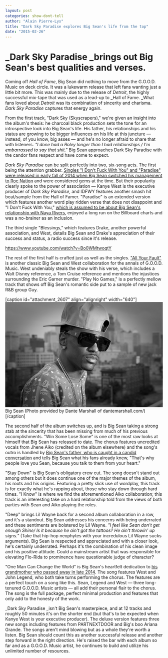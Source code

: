 ```yaml
---
layout: post
categories: show-dont-tell
author: "Alain Pierre-Lys"
title: "Dark Sky Paradise explores Big Sean's life from the top"
date: "2015-02-26"
---
```


# _Dark Sky Paradise _brings out Big Sean's best qualities and verses.

Coming off _Hall of Fame_, Big Sean did nothing to move from the G.O.O.D. Music on deck circle. It was a lukewarm release that left fans wanting just a little bit more. This was mainly due to the release of _Detroit_, the highly successful mix-tape that was used as a lead-up to _Hall of Fame. _What fans loved about _Detroit_ was its combination of sincerity and charisma. _Dark Sky Paradise_ captures that energy again.

From the first track, "Dark Sky (Skyscrapers)," we're given an insight into the album's thesis: he charcoal black production sets the tone for an introspective look into Big Sean's life. His father, his relationships and his status are growing to be bigger influences on his life at this juncture — instead, of you know, big asses — and he's no longer afraid to share that with listeners. _"I done had a Roley longer than I had relationships / I'm embarrassed to say that shit."_ Big Sean approaches Dark Sky Paradise with the candor fans respect and have come to expect.

_Dark Sky Paradise_ can be split perfectly into two, six-song acts. The first being the attention grabber. [Singles "I Don't Fuck With You" and "Paradise" were released in early fall of 2014 when Big Sean switched his management to Roc Nation](http://radio.com/2014/09/12/big-sean-signs-roc-nation-four-new-songs-listen/) and were considered gems at the time. But their popularity clearly spoke to the power of association — Kanye West is the executive producer of _Dark Sky Paradise_, and IDFWY features another smash hit beat/sample from the Hall of Famer. "Paradise" is an extended version which features another word play ridden verse that does not disappoint and "I Don't Fuck With You," [which is assumed to be about Big Sean's relationship with Naya Rivers](https://www.youtube.com/watch?v=xHg_RNa4pEc&t=2m20s), enjoyed a long run on the Billboard charts and was a no-brainer as an inclusion.

The third single "Blessings," which features Drake, another powerful association, and West, details Big Sean and Drake's appreciation of their success and status, a radio success since it's release.

https://www.youtube.com/watch?v=Bo0WMtwoqtY

The rest of the first half is crafted just as well as the singles. ["All Your Fault"](https://www.youtube.com/watch?v=3puundZvLNA) is another classic Big Sean and West collaboration for the annals of G.O.O.D. Music. West undeniably steals the show with his verse, which includes a Walt Disney reference, a Tom Cruise reference and mentions the injustices surrounding the Eric Garner murder. "Play No Games," is a perfectly mellow track that shows off Big Sean's romantic side put to a sample of new jack R&B group Guy.

\[caption id="attachment\_2607" align="alignright" width="640"\][![Big Sean (Photo provided by Dante Marshall of dantemarshall.com/)](images/4178298682_e17a845828_z.jpg)](https://www.flickr.com/photos/45504296@N06/4178298682/in/photolist-7n9VZp-7n9YnF-7ndQhN-7ndQgQ-7n9W1c-7ndSzq-7n9M6M-7n9S66-7ndSCs-bRuLmr-7ndLiL-7ndLmh-7n9S2K-7ndLjd-82XbBg-7yofPY-831ka1-7n9RYi-7ndFxL-7t1C5g-5iFuAd-8QgV8w-7n9RW4-7n9S1D-7ndLds-7n9W8D-7n9W4M-7ndQnj-7ndQmw-7ndQo9-7ndQiQ-7n9W5B-82XbEz-7t1C6F-7t1C5F-7t5zW5-7t5zVy-7ndFyC-7ndSDf-7ndFE5-7n9MdF-7n9Mcx-7ndFzJ-7n9Mbg-6fb2Vv-7ndSCW-2K9yzu-drh2jU-8bZraG-8bZskN) Big Sean (Photo provided by Dante Marshall of dantemarshall.com/)\[/caption\]

The second half of the album switches up, and is Big Sean taking a strong stab at the sincerity that has been missing from much of his previous accomplishments. "Win Some Lose Some" is one of the most raw looks at himself that Big Sean has released to date. The chorus features uncredited vocals from Jhene Aiko (credited on the album elsewhere) and the song's outro is handled by [Big Sean's father, who is caught in a candid conversation](http://youtu.be/Z1ssp8qSVNU?t=8m43s) and tells Big Sean what his fans already knew, "That's why people love you Sean, because you talk to them from your heart."

"Stay Down" is Big Sean's obligatory crew cut. The song doesn't stand out among others but it does continue one of the major themes of the album, his roots and his origins. Featuring a pretty slick use of wordplay, this track is for exactly what he's rapping about, those who stay down through hard times. "I Know" is where we find the aforementioned Aiko collaboration; this track is an interesting take on a hard relationship told from the views of both parties with Sean and Aiko playing the roles.

"Deep" brings Lil Wayne back for a second album collaboration in a row, and it's a standout. Big Sean addresses his concerns with being underrated and these sentiments are bolstered by Lil Wayne. _"I feel like Sean don't get enough Shine/ Is it because he ain't got the tattoos? He ain't throwin' up signs."_ (Take that hip-hop neophytes with your incredulous Lil Wayne sucks arguments). Big Sean is respected and appreciated and with a closer look, he's certainly underrated. Perhaps it's the combination of his clean image and his positive attitude. Could a mainstream artist that was responsible for elevating Flo-Rida to prominence have questionable judge of character?

"One Man Can Change the World" is Big Sean's heartfelt dedication to [his grandmother who passed away in late 2014](http://www.billboard.com/articles/columns/the-juice/6415136/big-sean-grandma-dies). The song features West and John Legend, who both take turns performing the chorus. The features are a perfect touch on a song like this. Sean, Legend and West — three long-tenured G.O.O.D. Music artists — all add their personal flair to the chorus. The song is the full package, perfect minimal production and features that only add to the honesty of the work.

_Dark Sky Paradise _isn't Big Sean's masterpiece, and at 12 tracks and roughly 50 minutes it's on the shorter end (but that's to be expected when Kanye West is your executive producer). The deluxe version features three new songs including features from PARTNEXTDOOR and Big's boo Ariana Grande. The songs aren't mind blowing but as a whole they're worth a listen. Big Sean should count this as another successful release and another step forward in the right direction. He's raised the bar with each album so far and as a G.O.O.D. Music artist, he continues to build and utilize his unlimited number of resources.



